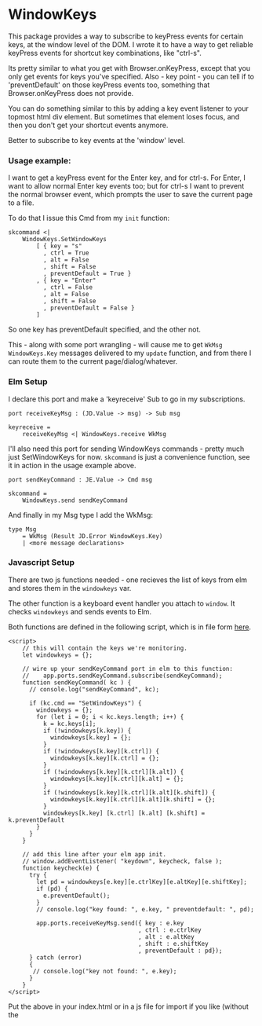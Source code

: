 # WindowKeys

This package provides a way to subscribe to keyPress events for certain keys, at the window level of the DOM.
I wrote it to have a way to get reliable keyPress events for shortcut key combinations, like "ctrl-s".

Its pretty similar to what you get with Browser.onKeyPress, except that you only get events for keys you've
specified.  Also - key point - you can tell if to 'preventDefault' on those keyPress events too,
something that Browser.onKeyPress does not provide.

You can do something similar to this by adding a key event listener to your topmost html div element.  But sometimes
that element loses focus, and then you don't get your shortcut events anymore.

Better to subscribe to key events at the 'window' level.

### Usage example:

I want to get a keyPress event for the Enter key, and for ctrl-s.  For Enter, I want to allow normal Enter key events
too; but for ctrl-s I want to prevent the normal browser event, which prompts the user to save the current page to a file.

To do that I issue this Cmd from my `init` function:


    skcommand <|
        WindowKeys.SetWindowKeys
            [ { key = "s"
              , ctrl = True
              , alt = False
              , shift = False
              , preventDefault = True }
            , { key = "Enter"
              , ctrl = False
              , alt = False
              , shift = False
              , preventDefault = False }
            ]

So one key has preventDefault specified, and the other not.

This - along with some port wrangling - will cause me to get `WkMsg WindowKeys.Key` messages delivered
to my `update` function, and from there I can route them to the current page/dialog/whatever.

### Elm Setup

I declare this port and make a 'keyreceive' Sub to go in my subscriptions.

    port receiveKeyMsg : (JD.Value -> msg) -> Sub msg

    keyreceive =
        receiveKeyMsg <| WindowKeys.receive WkMsg

I'll also need this port for sending WindowKeys commands - pretty much just SetWindowKeys for now.  `skcommand`
is just a convenience function, see it in action in the usage example above.

    port sendKeyCommand : JE.Value -> Cmd msg

    skcommand =
        WindowKeys.send sendKeyCommand

And finally in my Msg type I add the WkMsg:

    type Msg
        = WkMsg (Result JD.Error WindowKeys.Key)
        | <more message declarations>

### Javascript Setup

There are two js functions needed - one recieves the list of keys from elm and stores them in the `windowkeys` var.

The other function is a keyboard event handler you attach to `window`.  It checks `windowkeys` and sends
events to Elm.

Both functions are defined in the following script, which is in file form [here](https://github.com/bburdette/windowkeys/blob/f54ea442a148956311fc44bfeeb8ba0a97e223d6/windowkey.js).


    <script>
        // this will contain the keys we're monitoring.
        let windowkeys = {};

        // wire up your sendKeyCommand port in elm to this function:
        //    app.ports.sendKeyCommand.subscribe(sendKeyCommand);
        function sendKeyCommand( kc ) {
          // console.log("sendKeyCommand", kc);

          if (kc.cmd == "SetWindowKeys") {
            windowkeys = {};
            for (let i = 0; i < kc.keys.length; i++) {
              k = kc.keys[i];
              if (!windowkeys[k.key]) {
                windowkeys[k.key] = {};
              }
              if (!windowkeys[k.key][k.ctrl]) {
                windowkeys[k.key][k.ctrl] = {};
              }
              if (!windowkeys[k.key][k.ctrl][k.alt]) {
                windowkeys[k.key][k.ctrl][k.alt] = {};
              }
              if (!windowkeys[k.key][k.ctrl][k.alt][k.shift]) {
                windowkeys[k.key][k.ctrl][k.alt][k.shift] = {};
              }
              windowkeys[k.key] [k.ctrl] [k.alt] [k.shift] = k.preventDefault
            }   
          }
        }

        // add this line after your elm app init.
        // window.addEventListener( "keydown", keycheck, false );
        function keycheck(e) {
          try {
            let pd = windowkeys[e.key][e.ctrlKey][e.altKey][e.shiftKey];
            if (pd) {
              e.preventDefault();
            }
            // console.log("key found: ", e.key, " preventdefault: ", pd);

            app.ports.receiveKeyMsg.send({ key : e.key
                                         , ctrl : e.ctrlKey
                                         , alt : e.altKey
                                         , shift : e.shiftKey
                                         , preventDefault : pd});
          } catch (error)
          {
           // console.log("key not found: ", e.key);
          }
        }
    </script>

Put the above in your index.html or in a js file for import if you like (without the <script> tags).

Then after your elm app initialization, you'll need to add a port subscription and an event listener, like so:

    <script>
      var app = Elm.Main.init( { node: document.getElementById("elm") });
      // Add these two lines!
      app.ports.sendKeyCommand.subscribe(sendKeyCommand);
      window.addEventListener( "keydown", keycheck, false );
    </script>


